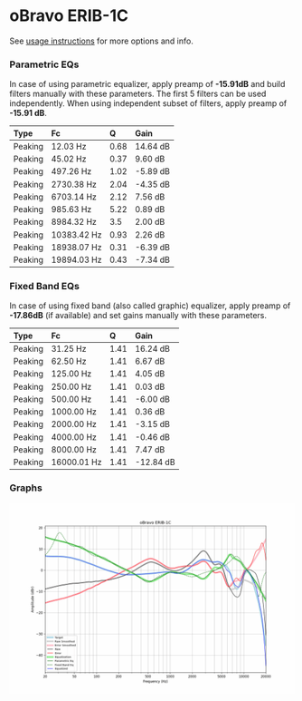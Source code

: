 # oBravo ERIB-1C
See [usage instructions](https://github.com/jaakkopasanen/AutoEq#usage) for more options and info.

### Parametric EQs
In case of using parametric equalizer, apply preamp of **-15.91dB** and build filters manually
with these parameters. The first 5 filters can be used independently.
When using independent subset of filters, apply preamp of **-15.91 dB**.

| Type    | Fc          |    Q | Gain     |
|:--------|:------------|:-----|:---------|
| Peaking | 12.03 Hz    | 0.68 | 14.64 dB |
| Peaking | 45.02 Hz    | 0.37 | 9.60 dB  |
| Peaking | 497.26 Hz   | 1.02 | -5.89 dB |
| Peaking | 2730.38 Hz  | 2.04 | -4.35 dB |
| Peaking | 6703.14 Hz  | 2.12 | 7.56 dB  |
| Peaking | 985.63 Hz   | 5.22 | 0.89 dB  |
| Peaking | 8984.32 Hz  | 3.5  | 2.00 dB  |
| Peaking | 10383.42 Hz | 0.93 | 2.26 dB  |
| Peaking | 18938.07 Hz | 0.31 | -6.39 dB |
| Peaking | 19894.03 Hz | 0.43 | -7.34 dB |

### Fixed Band EQs
In case of using fixed band (also called graphic) equalizer, apply preamp of **-17.86dB**
(if available) and set gains manually with these parameters.

| Type    | Fc          |    Q | Gain      |
|:--------|:------------|:-----|:----------|
| Peaking | 31.25 Hz    | 1.41 | 16.24 dB  |
| Peaking | 62.50 Hz    | 1.41 | 6.67 dB   |
| Peaking | 125.00 Hz   | 1.41 | 4.05 dB   |
| Peaking | 250.00 Hz   | 1.41 | 0.03 dB   |
| Peaking | 500.00 Hz   | 1.41 | -6.00 dB  |
| Peaking | 1000.00 Hz  | 1.41 | 0.36 dB   |
| Peaking | 2000.00 Hz  | 1.41 | -3.15 dB  |
| Peaking | 4000.00 Hz  | 1.41 | -0.46 dB  |
| Peaking | 8000.00 Hz  | 1.41 | 7.47 dB   |
| Peaking | 16000.01 Hz | 1.41 | -12.84 dB |

### Graphs
![](./oBravo%20ERIB-1C.png)
